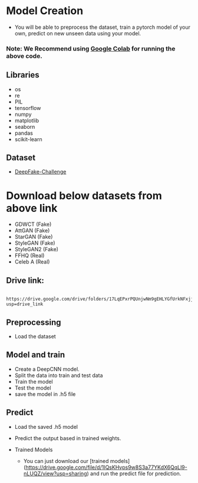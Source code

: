 # Model Creation
  - You will be able to preprocess the dataset, train a pytorch model of your own, predict on new unseen data using your model.
  
### Note: We Recommend using [Google Colab](https://colab.research.google.com/)  for running the above code.
 ## Libraries
  - os
  - re
  - PIL
  - tensorflow 
  - numpy 
  - matplotlib 
  - seaborn 
  - pandas 
  - scikit-learn

 ## Dataset 
  - [DeepFake-Challenge](https://iplab.dmi.unict.it/Deepfakechallenge/#[object%20Object])
  # Download below datasets from above link
  - GDWCT (Fake)
  - AttGAN (Fake)
  - StarGAN (Fake)
  - StyleGAN (Fake)
  - StyleGAN2 (Fake)
  - FFHQ (Real)
  - Celeb A (Real)
  ## Drive link: 
     https://drive.google.com/drive/folders/17LqEPxrPQUnjwNm9gEHLYGfUrkNFxjjH?usp=drive_link
  

 ## Preprocessing
  - Load the dataset

 ## Model and train
  - Create a DeepCNN model.
  - Split the data into train and test data
  - Train the model
  - Test the model
  - save the model in .h5 file

 ## Predict 
  - Load the saved .h5 model
  - Predict the output based in trained weights.


  - Trained Models
    - You can just download our [trained models] (https://drive.google.com/file/d/1IQsKHvps9w8S3a77YKdX6QqLl9-nLUQZ/view?usp=sharing) and run the predict file for prediction.
